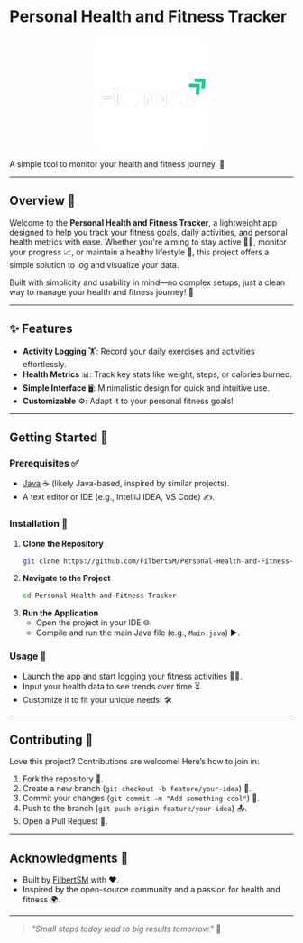# Personal Health and Fitness Tracker

<p align="center">
  <picture>
    <source media="(prefers-color-scheme: dark)" srcset="light.png" height=>
    <source media="(prefers-color-scheme: light)" srcset="dark.png">
    <img alt="Personal Health and Fitness Tracker Logo" src="light.png">
  </picture>
</p>
A simple tool to monitor your health and fitness journey. 🌟

---

## Overview 📝

Welcome to the **Personal Health and Fitness Tracker**, a lightweight app designed to help you track your fitness goals, daily activities, and personal health metrics with ease. Whether you're aiming to stay active 🏃‍♂️, monitor your progress 📈, or maintain a healthy lifestyle 🍎, this project offers a simple solution to log and visualize your data.

Built with simplicity and usability in mind—no complex setups, just a clean way to manage your health and fitness journey! 🚀

---

## ✨ Features

- **Activity Logging** 🏋️: Record your daily exercises and activities effortlessly.
- **Health Metrics** 📊: Track key stats like weight, steps, or calories burned.
- **Simple Interface** 🖥️: Minimalistic design for quick and intuitive use.
- **Customizable** ⚙️: Adapt it to your personal fitness goals!

---

## Getting Started 🚀

### Prerequisites ✅
- [Java](https://www.java.com/en/download/) ☕ (likely Java-based, inspired by similar projects).
- A text editor or IDE (e.g., IntelliJ IDEA, VS Code) ✍️.

### Installation 🔧
1. **Clone the Repository**  
   ```bash
   git clone https://github.com/FilbertSM/Personal-Health-and-Fitness-Tracker.git
   ```
2. **Navigate to the Project**  
   ```bash
   cd Personal-Health-and-Fitness-Tracker
   ```
3. **Run the Application**  
   - Open the project in your IDE 🌐.
   - Compile and run the main Java file (e.g., `Main.java`) ▶️.

### Usage 🎯
- Launch the app and start logging your fitness activities 🏃‍♀️.
- Input your health data to see trends over time ⏳.
- Customize it to fit your unique needs! 🛠️

---

## Contributing 🤝

Love this project? Contributions are welcome! Here’s how to join in:
1. Fork the repository 🍴.
2. Create a new branch (`git checkout -b feature/your-idea`) 🌿.
3. Commit your changes (`git commit -m "Add something cool"`) 💾.
4. Push to the branch (`git push origin feature/your-idea`) 📤.
5. Open a Pull Request 🎉.

---

## Acknowledgments 🙌

- Built by [FilbertSM](https://github.com/FilbertSM) with ❤️.
- Inspired by the open-source community and a passion for health and fitness 🌍.

---

> _"Small steps today lead to big results tomorrow."_ 🌟
